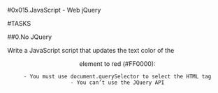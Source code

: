 #0x015.JavaScript - Web jQuery

#TASKS

##0.No JQuery

Write a JavaScript script that updates the text color of the <header> element to red (#FF0000):

    - You must use document.querySelector to select the HTML tag
    - You can’t use the JQuery API

